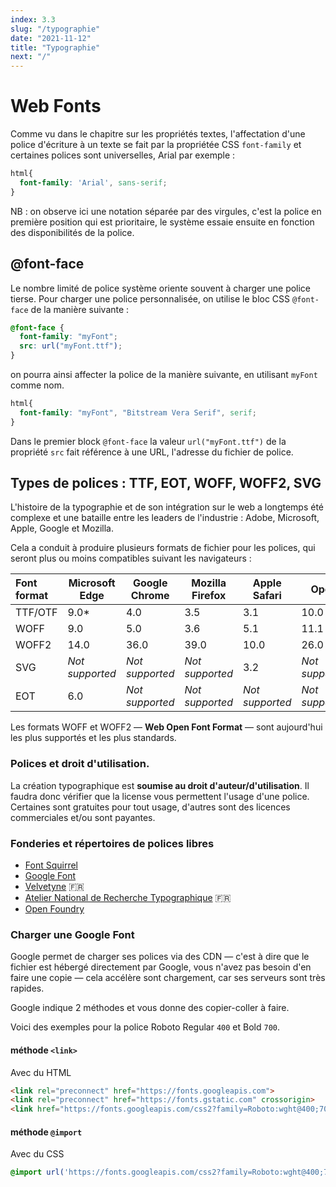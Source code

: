 ```yaml
---
index: 3.3
slug: "/typographie"
date: "2021-11-12"
title: "Typographie"
next: "/"
---
```


# Web Fonts

Comme vu dans le chapitre sur les propriétés textes, l'affectation d'une police d'écriture à un texte se fait par la propriétée CSS `font-family` et certaines polices sont universelles, Arial par exemple : 

```css
html{
  font-family: 'Arial', sans-serif;
}
```

NB : on observe ici une notation séparée par des virgules, c'est la police en première position qui est prioritaire, le système essaie ensuite en fonction des disponibilités de la police. 

## @font-face

Le nombre limité de police système oriente souvent à charger une police tierse. Pour charger une police personnalisée, on utilise le bloc CSS `@font-face` de la manière suivante : 

```css
@font-face {
  font-family: "myFont";
  src: url("myFont.ttf");
}
```

on pourra ainsi affecter la police de la manière suivante, en utilisant `myFont` comme nom. 

```css
html{
  font-family: "myFont", "Bitstream Vera Serif", serif;
}
```

Dans le premier block `@font-face` la valeur `url("myFont.ttf")` de la propriété `src` fait référence à une URL, l'adresse du fichier de police. 

## Types de polices : TTF, EOT, WOFF, WOFF2, SVG

L'histoire de la typographie et de son intégration sur le web a longtemps été complexe et une bataille entre les leaders de l'industrie : Adobe, Microsoft, Apple, Google et Mozilla.

Cela a conduit à produire plusieurs formats de fichier pour les polices, qui seront plus ou moins compatibles suivant les navigateurs : 

| Font format | Microsoft Edge  | Google Chrome   | Mozilla Firefox | Apple Safari    | Opera           |
| :---------- | --------------- | --------------- | --------------- | --------------- | --------------- |
| TTF/OTF     | 9.0*            | 4.0             | 3.5             | 3.1             | 10.0            |
| WOFF        | 9.0             | 5.0             | 3.6             | 5.1             | 11.1            |
| WOFF2       | 14.0            | 36.0            | 39.0            | 10.0            | 26.0            |
| SVG         | *Not supported* | *Not supported* | *Not supported* | 3.2             | *Not supported* |
| EOT         | 6.0             | *Not supported* | *Not supported* | *Not supported* | *Not supported* |

Les formats WOFF et WOFF2 — **Web Open Font Format** — sont aujourd'hui les plus supportés et les plus standards. 

### Polices et droit d'utilisation. 

La création typographique est **soumise au droit d'auteur/d'utilisation**. Il faudra donc vérifier que la license vous permettent l'usage d'une police. Certaines sont gratuites pour tout usage, d'autres sont des licences commerciales et/ou sont payantes. 

### Fonderies et répertoires de polices libres

- [Font Squirrel](https://www.fontsquirrel.com/)
- [Google Font](https://fonts.google.com/)
- [Velvetyne](http://velvetyne.fr/) :fr:
- [Atelier National de Recherche Typographique](https://anrt-nancy.fr/fr/fonts/) :fr:
- [Open Foundry](https://open-foundry.com/)

### Charger une Google Font

Google permet de charger ses polices via des CDN — c'est à dire que le fichier est hébergé directement par Google, vous n'avez pas besoin d'en faire une copie — cela accélère sont chargement, car ses serveurs sont très rapides. 

Google indique 2 méthodes et vous donne des copier-coller à faire. 

Voici des exemples pour la police Roboto Regular `400` et Bold `700`. 

#### méthode `<link>`

Avec du HTML

```html
<link rel="preconnect" href="https://fonts.googleapis.com">
<link rel="preconnect" href="https://fonts.gstatic.com" crossorigin>
<link href="https://fonts.googleapis.com/css2?family=Roboto:wght@400;700&display=swap" rel="stylesheet">
```

#### méthode `@import`

Avec du CSS

```css
@import url('https://fonts.googleapis.com/css2?family=Roboto:wght@400;700&display=swap');
```




